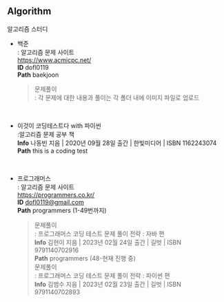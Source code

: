 ## Algorithm
알고리즘 스터디

* 백준   
: 알고리즘 문제 사이트   
https://www.acmicpc.net/    
**ID** dofl0119     
**Path** baekjoon
    >문제풀이   
    : 각 문제에 대한 내용과 풀이는 각 폴더 내에 이미지 파일로 업로드
    
<br/>

* 이것이 코딩테스트다 with 파이썬   
:알고리즘 문제 공부 책   
**Info** 나동빈 지음 | 2020년 09월 28일 출간 | 한빛미디어 | ISBN 1162243074   
**Path** this is a coding test

<br/>

* 프로그래머스   
: 알고리즘 문제 사이트   
https://programmers.co.kr/   
**ID** dofl0119@gmail.com     
**Path** programmers (1-49번까지)   
    >문제풀이   
    : 프로그래머스 코딩 테스트 문제 풀이 전략 : 자바 편   
    **Info** 김현이 지음 | 2023년 02월 24일 출간 | 길벗 | ISBN 9791140702916   
**Path** programmers (48-현재 진행 중)   
    >문제풀이   
    : 프로그래머스 코딩 테스트 문제 풀이 전략 : 파이썬 편   
    **Info** 김범수 지음 | 2023년 02월 23일 출간 | 길벗 | ISBN 9791140702893

